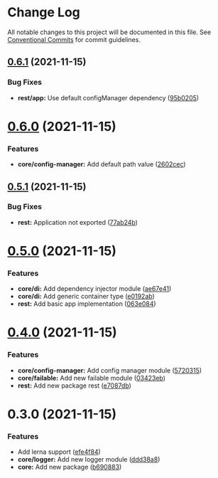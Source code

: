 # Change Log

All notable changes to this project will be documented in this file.
See [Conventional Commits](https://conventionalcommits.org) for commit guidelines.

## [0.6.1](https://github.com/andrewcpacifico/allspark-ts/compare/v0.6.0...v0.6.1) (2021-11-15)


### Bug Fixes

* **rest/app:** Use default configManager dependency ([95b0205](https://github.com/andrewcpacifico/allspark-ts/commit/95b02053e6674eadcb71decb04bdfb8bf6e538bc))





# [0.6.0](https://github.com/andrewcpacifico/allspark-ts/compare/v0.5.1...v0.6.0) (2021-11-15)


### Features

* **core/config-manager:** Add default path value ([2602cec](https://github.com/andrewcpacifico/allspark-ts/commit/2602cec6387b954e2659e2e090baddc29d58bb02))





## [0.5.1](https://github.com/andrewcpacifico/allspark-ts/compare/v0.5.0...v0.5.1) (2021-11-15)


### Bug Fixes

* **rest:** Application not exported ([77ab24b](https://github.com/andrewcpacifico/allspark-ts/commit/77ab24bdac11177b494d0d697a411640c8db88ae))





# [0.5.0](https://github.com/andrewcpacifico/allspark-ts/compare/v0.4.0...v0.5.0) (2021-11-15)


### Features

* **core/di:** Add dependency injector module ([ae67e41](https://github.com/andrewcpacifico/allspark-ts/commit/ae67e410a5f97cf24d8fa090426009d34b177d34))
* **core/di:** Add generic container type ([e0192ab](https://github.com/andrewcpacifico/allspark-ts/commit/e0192ab0f7a3e5fd79519856539e8217231b0e3e))
* **rest:** Add basic app implementation ([063e084](https://github.com/andrewcpacifico/allspark-ts/commit/063e08472e781166a7bcb32faf78aeeb56d96111))





# [0.4.0](https://github.com/andrewcpacifico/allspark-ts/compare/v0.3.0...v0.4.0) (2021-11-15)


### Features

* **core/config-manager:** Add config manager module ([5720315](https://github.com/andrewcpacifico/allspark-ts/commit/572031587fe4a5111b297f6bbacec55043c53725))
* **core/failable:** Add new failable module ([03423eb](https://github.com/andrewcpacifico/allspark-ts/commit/03423eb2f32e27fb1a5f84d23859fcf42c181fae))
* **rest:** Add new package rest ([e7087db](https://github.com/andrewcpacifico/allspark-ts/commit/e7087db8c56786fd60969601e81721f2a63c8942))





# 0.3.0 (2021-11-15)


### Features

* Add lerna support ([efe4f84](https://github.com/andrewcpacifico/allspark-ts/commit/efe4f84aaeea3dae49951c2f8177699effc0544e))
* **core/logger:** Add new logger module ([ddd38a8](https://github.com/andrewcpacifico/allspark-ts/commit/ddd38a84c16ffaf7c7d58fe7f7aa77803f415d62))
* **core:** Add new package ([b690883](https://github.com/andrewcpacifico/allspark-ts/commit/b690883df30a5e562df6803d0155ac9c4e571ddd))
